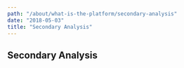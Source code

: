 ```yaml
---
path: "/about/what-is-the-platform/secondary-analysis"
date: "2018-05-03"
title: "Secondary Analysis"
---
```


## Secondary Analysis
